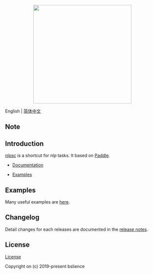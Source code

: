 <p align="center">
  <img width="320" src="/assets/logo/logo.png">
</p>

English | [简体中文](README.md)

## Note


## Introduction

[nlpsc](https://github.com/BSlience/nlpsc) is a shortcut for nlp tasks. It based on [Paddle](https://github.com/PaddlePaddle/Paddle).

- [Documentation]()

- [Examples](examples/)

## Examples

Many useful examples are [here](examples/).

## Changelog

Detail changes for each releases are documented in the [release notes](CHANGELOG.md).

## License

[ License](LICENSE.md)

Copyright on (c) 2019-present bslience